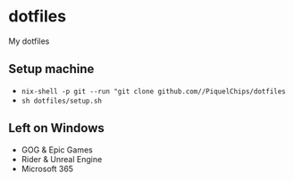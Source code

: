 # dotfiles
My dotfiles

## Setup machine

- ```nix-shell -p git --run "git clone github.com//PiquelChips/dotfiles```
- ```sh dotfiles/setup.sh```

## Left on Windows

- GOG & Epic Games
- Rider & Unreal Engine
- Microsoft 365
